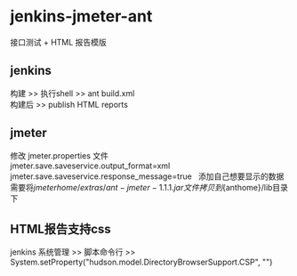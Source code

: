 # jenkins-jmeter-ant
接口测试 + HTML 报告模版  
## jenkins
构建 >> 执行shell >> ant build.xml  
构建后 >> publish HTML reports  
## jmeter
修改 jmeter.properties 文件  
jmeter.save.saveservice.output_format=xml  
jmeter.save.saveservice.response_message=true  
添加自己想要显示的数据  
需要将${jmeterhome}/extras/ant-jmeter-1.1.1.jar文件拷贝到${anthome}/lib目录下  
## HTML报告支持css
jenkins 系统管理 >> 脚本命令行 >> System.setProperty("hudson.model.DirectoryBrowserSupport.CSP", "")
